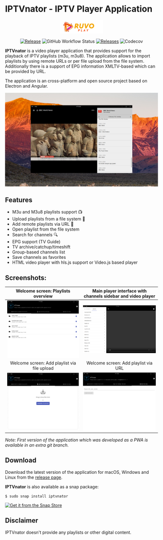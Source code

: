 # IPTVnator - IPTV Player Application

<p align="center">
  <img src="https://raw.githubusercontent.com/4gray/iptvnator/electron/src/assets/icons/favicon.256x256.png" alt="IPTVnator icon" title="Free IPTV player application" />
</p>
<p align="center">
  <a href="https://github.com/4gray/iptvnator/releases"><img src="https://img.shields.io/github/release/4gray/iptvnator.svg?style=for-the-badge&logo=appveyor" alt="Release"></a> <img alt="GitHub Workflow Status" src="https://img.shields.io/github/workflow/status/4gray/iptvnator/Build%20and%20release?style=for-the-badge"> <a href="https://github.com/4gray/iptvnator/releases"><img src="https://img.shields.io/github/downloads/4gray/iptvnator/total?style=for-the-badge&logo=appveyor" alt="Releases"></a> <img alt="Codecov" src="https://img.shields.io/codecov/c/github/4gray/iptvnator?style=for-the-badge">
</p>

**IPTVnator** is a video player application that provides support for the playback of IPTV playlists (m3u, m3u8). The application allows to import playlists by using remote URLs or per file upload from the file system. Additionally there is a support of EPG information XMLTV-based which can be provided by URL.

The application is an cross-platform and open source project based on Electron and Angular.

![Welcome screen: Playlists overview](./iptv-epg.png)

## Features

- M3u and M3u8 playlists support 📺
- Upload playlists from a file system 📂
- Add remote playlists via URL 🔗
- Open playlist from the file system
- Search for channels 🔍
- EPG support (TV Guide)
- TV archive/catchup/timeshift
- Group-based channels list
- Save channels as favorites
- HTML video player with hls.js support or Video.js based player


## Screenshots:

| Welcome screen: Playlists overview                           | Main player interface with channels sidebar and video player                |
| :----------------------------------------------------------: | :-------------------------------------------------------: |
| ![Welcome screen: Playlists overview](./playlists.png)       | ![Sidebar with channel and video player](./iptv-main.png) |
| Welcome screen: Add playlist via file upload                | Welcome screen: Add playlist via URL                      |
| ![Welcome screen: Add playlist via file upload](./iptv-upload.png) | ![Welcome screen: Add playlist via URL](./upload-via-url.png)             |

*Note: First version of the application which was developed as a PWA is available in an extra git branch.*

## Download

Download the latest version of the application for macOS, Windows and Linux from the [release page](https://github.com/4gray/iptvnator/releases).

**IPTVnator** is also available as a snap package:

```
$ sudo snap install iptvnator
```

[![Get it from the Snap Store](https://snapcraft.io/static/images/badges/en/snap-store-black.svg)](https://snapcraft.io/iptvnator)


## Disclaimer

IPTVnator doesn't provide any playlists or other digital content.